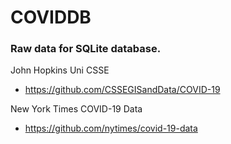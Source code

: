 # COVIDDB
### Raw data for SQLite database.

John Hopkins Uni CSSE
* https://github.com/CSSEGISandData/COVID-19

New York Times COVID-19 Data
* https://github.com/nytimes/covid-19-data

